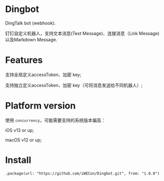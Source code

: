 # Dingbot

DingTalk bot (webhook).

钉钉自定义机器人，支持文本消息(Text Message)、连接消息（Link Message)以及Markdown Message.


# Features

支持全局定义accessToken、加密 key;

支持独立定义accessToken、加密 key（可将消息发送给不同机器人）;


# Platform version

使用 `concurrency`，可能需要支持的系统版本偏高：

iOS v13 or up;

macOS v12 or up;


# Install

`.package(url: "https://github.com/iWECon/Dingbot.git", from: "1.0.0")`
